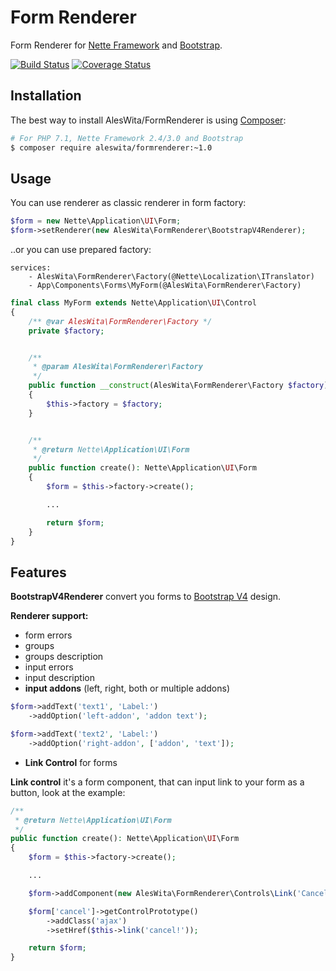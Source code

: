 # Form Renderer
Form Renderer for [Nette Framework](https://nette.org) and [Bootstrap](http://getbootstrap.com/).

[![Build Status](https://travis-ci.org/aleswita/FormRenderer.svg?branch=master)](https://travis-ci.org/aleswita/FormRenderer)
[![Coverage Status](https://coveralls.io/repos/github/aleswita/FormRenderer/badge.svg?branch=master)](https://coveralls.io/github/aleswita/FormRenderer?branch=master)

## Installation
The best way to install AlesWita/FormRenderer is using [Composer](http://getcomposer.org/):
```sh
# For PHP 7.1, Nette Framework 2.4/3.0 and Bootstrap
$ composer require aleswita/formrenderer:~1.0
```


## Usage
You can use renderer as classic renderer in form factory:
```php
$form = new Nette\Application\UI\Form;
$form->setRenderer(new AlesWita\FormRenderer\BootstrapV4Renderer);
```
..or you can use prepared factory:
```neon
services:
	- AlesWita\FormRenderer\Factory(@Nette\Localization\ITranslator)
	- App\Components\Forms\MyForm(@AlesWita\FormRenderer\Factory)
```
```php
final class MyForm extends Nette\Application\UI\Control
{
	/** @var AlesWita\FormRenderer\Factory */
	private $factory;


	/**
	 * @param AlesWita\FormRenderer\Factory
	 */
	public function __construct(AlesWita\FormRenderer\Factory $factory)
	{
		$this->factory = $factory;
	}


	/**
	 * @return Nette\Application\UI\Form
	 */
	public function create(): Nette\Application\UI\Form
	{
		$form = $this->factory->create();

		...

		return $form;
	}
}
```


## Features
**BootstrapV4Renderer** convert you forms to [Bootstrap V4](http://v4-alpha.getbootstrap.com/) design.

**Renderer support:**
- form errors
- groups
- groups description
- input errors
- input description
- **input addons** (left, right, both or multiple addons)
```php
$form->addText('text1', 'Label:')
	->addOption('left-addon', 'addon text');

$form->addText('text2', 'Label:')
	->addOption('right-addon', ['addon', 'text']);
```
- **Link Control** for forms

**Link control** it's a form component, that can input link to your form as a button, look at the example:
```php
/**
 * @return Nette\Application\UI\Form
 */
public function create(): Nette\Application\UI\Form
{
	$form = $this->factory->create();

	...

	$form->addComponent(new AlesWita\FormRenderer\Controls\Link('Cancel'), 'cancel');

	$form['cancel']->getControlPrototype()
		->addClass('ajax')
		->setHref($this->link('cancel!'));

	return $form;
}
```
